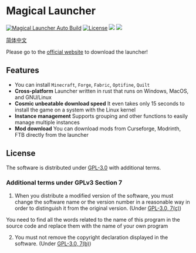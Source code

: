 # Magical Launcher

[![Magical Launcher Auto Build](https://github.com/Broken-Deer/magical-launcher/actions/workflows/build.yml/badge.svg)](https://github.com/Broken-Deer/magical-launcher/actions/workflows/build.yml)
[![License](https://img.shields.io/github/license/Rene8028/carpet-iee-addition.svg)](https://www.gnu.org/licenses/quick-guide-gplv3.html)
![](https://img.shields.io/badge/V-ME-red)
![](https://img.shields.io/badge/WE%20ARE-POOR-yellow)

[简体中文](./README.zh.md)

Please go to the  [official website](https://launcher.btlcraft.top) to download the launcher!

## Features

- You can install `Minecraft`, `Forge`, `Fabric`, `Optifine`, `Quilt`
- **Cross-platform** Launcher written in rust that runs on Windows, MacOS, and GNU/Linux
- **Cosmic unbeatable download speed** It even takes only 15 seconds to install the game on a system with the Linux kernel
- **Instance management** Supports grouping and other functions to easily manage multiple instances
- **Mod download** You can download mods from Curseforge, Modrinth, FTB directly from the launcher

## License
The software is distributed under [GPL-3.0](https://www.gnu.org/licenses/gpl-3.0.html) with additional terms.

### Additional terms under GPLv3 Section 7
1. When you distribute a modified version of the software, you must change the software name or the version number in a reasonable way in order to distinguish it from the original version. (Under [GPL-3.0, 7(c)](./LICENSE#L372-L374))

You need to find all the words related to the name of this program in the source code and replace them with the name of your own program


2. You must not remove the copyright declaration displayed in the software. (Under [GPL-3.0, 7(b)](./LICENSE#L368-L370))
